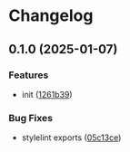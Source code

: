 # Changelog

## 0.1.0 (2025-01-07)

### Features

* init ([1261b39](https://github.com/CyanSalt/stylelint-test-rule-vitest/commit/1261b397d6fc6c420a217a70fd0a030595e619ca))

### Bug Fixes

* stylelint exports ([05c13ce](https://github.com/CyanSalt/stylelint-test-rule-vitest/commit/05c13ce78113d36465c2f44d37ed277526e837ca))
